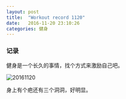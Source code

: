 ```yaml
---
layout: post
title:  "Workout record 1120"
date:   2016-11-20 23:10:26
categories: 健身
---
```


### 记录
健身是一个长久的事情，找个方式来激励自己吧。

![20161120](http://7xt9cx.com1.z0.glb.clouddn.com/IMG_0259.JPG)

身上有个疤还有三个洞洞，好明显。
